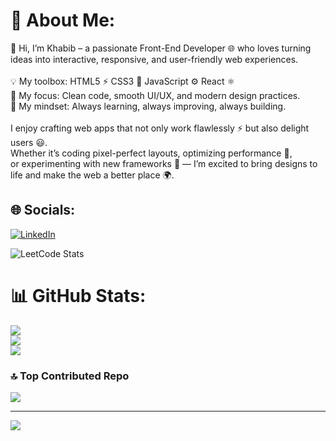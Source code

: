 # 💫 About Me:
👋 Hi, I’m Khabib – a passionate Front-End Developer 🌐 who loves turning ideas into interactive, responsive, and user-friendly web experiences.<br><br>💡 My toolbox: HTML5 ⚡ CSS3 🎨 JavaScript ⚙️ React ⚛️<br>🎯 My focus: Clean code, smooth UI/UX, and modern design practices.<br>🚀 My mindset: Always learning, always improving, always building.<br><br>I enjoy crafting web apps that not only work flawlessly ⚡ but also delight users 😃. <br>Whether it’s coding pixel-perfect layouts, optimizing performance 🔧, <br>or experimenting with new frameworks 🧩 — I’m excited to bring designs to life and make the web a better place 🌍.


## 🌐 Socials:
[![LinkedIn](https://img.shields.io/badge/LinkedIn-%230077B5.svg?logo=linkedin&logoColor=white)](https://linkedin.com/in/https://www.linkedin.com/in/%D1%85%D0%B0%D0%B1%D0%B8%D0%B1-%D0%B8%D0%B1%D1%80%D0%B0%D0%B3%D0%B8%D0%BC%D0%BE%D0%B2-83014b1b5/) 

![LeetCode Stats](https://leetcode.com/u/mrrobot2524/?theme=dark&font=Roboto&ext=contest)


# 📊 GitHub Stats:
![](https://github-readme-stats.vercel.app/api?username=mrrobot2524&theme=dark&hide_border=false&include_all_commits=false&count_private=false)<br/>
![](https://nirzak-streak-stats.vercel.app/?user=mrrobot2524&theme=dark&hide_border=false)<br/>
![](https://github-readme-stats.vercel.app/api/top-langs/?username=mrrobot2524&theme=dark&hide_border=false&include_all_commits=false&count_private=false&layout=compact)

### 🔝 Top Contributed Repo
![](https://github-contributor-stats.vercel.app/api?username=mrrobot2524&limit=5&theme=dark&combine_all_yearly_contributions=true)

---
[![](https://visitcount.itsvg.in/api?id=mrrobot2524&icon=0&color=0)](https://visitcount.itsvg.in)

<!-- Proudly created with GPRM ( https://gprm.itsvg.in ) -->
